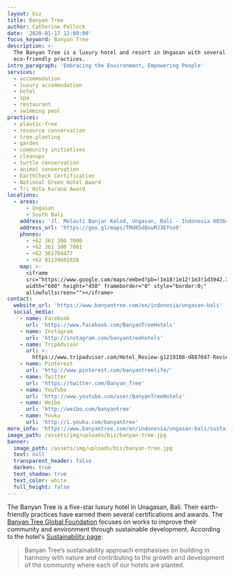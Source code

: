 ```yaml
---
layout: biz
title: Banyan Tree
author: Catherine Pollock
date: '2020-01-17 12:00:00'
focus_keyword: Banyan Tree
description: >-
  The Banyan Tree is a luxury hotel and resort in Ungasan with several
  eco-friendly practices.
intro_paragraph: 'Embracing the Environment, Empowering People'
services:
  - accommodation
  - luxury accommodation
  - hotel
  - spa
  - restaurant
  - swimming pool
practices:
  - plastic-free
  - resource conservation
  - tree-planting
  - garden
  - community initiatives
  - cleanups
  - turtle conservation
  - animal conservation
  - EarthCheck Certification
  - National Green Hotel Award
  - Tri Hita Karana Award
locations:
  - areas:
      - Ungasan
      - South Bali
    address: 'Jl. Melasti Banjar Kelod, Ungasan, Bali - Indonesia 80364'
    address_url: 'https://goo.gl/maps/TMd85dQouMJ3Efno9'
    phones:
      - +62 361 300 7000
      - +62 361 300 7001
      - +62 361704477
      - +62 81139602828
    map: >-
      <iframe
      src="https://www.google.com/maps/embed?pb=!1m18!1m12!1m3!1d3942.363807988442!2d115.15708231545243!3d-8.845679993648126!2m3!1f0!2f0!3f0!3m2!1i1024!2i768!4f13.1!3m3!1m2!1s0x2dd25b11fffcae07%3A0x7e5477c107cdd31d!2sBanyan%20Tree%20Ungasan%20Bali!5e0!3m2!1sen!2ses!4v1579351977371!5m2!1sen!2ses"
      width="600" height="450" frameborder="0" style="border:0;"
      allowfullscreen=""></iframe>
contact:
  website_url: 'https://www.banyantree.com/en/indonesia/ungasan-bali'
  social_media:
    - name: Facebook
      url: 'https://www.facebook.com/BanyanTreeHotels'
    - name: Instagram
      url: 'http://instagram.com/banyantreehotels'
    - name: TripAdvisor
      url: >-
        https://www.tripadvisor.com/Hotel_Review-g1219108-d887047-Reviews-Banyan_Tree_Ungasan_Bali-Ungasan_Nusa_Dua_Peninsula_Bali.html?m=19905
    - name: Pinterest
      url: 'http://www.pinterest.com/banyantreelife/'
    - name: Twitter
      url: 'https://twitter.com/Banyan_Tree'
    - name: YouTube
      url: 'http://www.youtube.com/user/BanyanTreeHotels'
    - name: Weibo
      url: 'http://weibo.com/banyantree'
    - name: Youku
      url: 'http://i.youku.com/banyantree'
more_info: 'https://www.banyantree.com/en/indonesia/ungasan-bali/sustainability'
image_path: /assets/img/uploads/biz/banyan-tree.jpg
banner:
  image_path: /assets/img/uploads/biz/banyan-tree.jpg
  text: null
  transparent_header: false
  darken: true
  text_shadow: true
  text_color: white
  full_height: false
---
```

The Banyan Tree is a five-star luxury hotel in Unagasan, Bali. Their earth-friendly practices have earned them several certifications and awards. The [Banyan Tree Global Foundation](http://www.banyantreeglobalfoundation.com) focuses on works to improve their community and environment through sustainable development. According to the hotel's [Sustainability page](https://www.banyantree.com/en/indonesia/ungasan-bali/sustainability):

> Banyan Tree’s sustainability approach emphasises on building in harmony with nature and contributing to the growth and development of the community where each of our hotels are planted.
